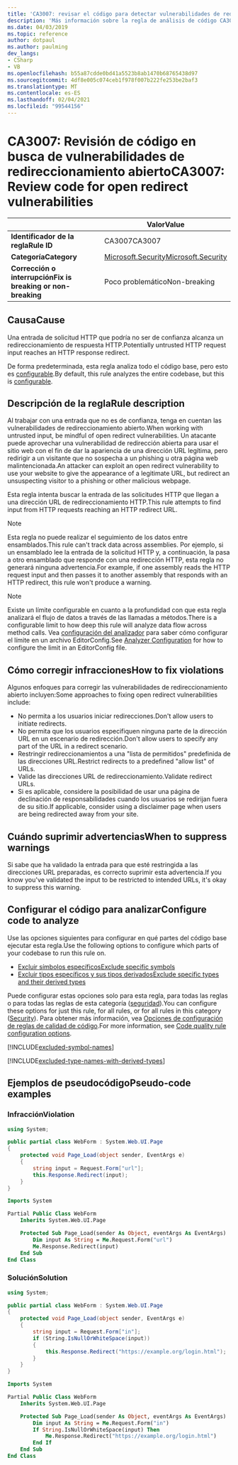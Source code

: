 ```yaml
---
title: 'CA3007: revisar el código para detectar vulnerabilidades de redirección (análisis de código)'
description: 'Más información sobre la regla de análisis de código CA3007: revisión del código para las vulnerabilidades de redireccionamiento abierto'
ms.date: 04/03/2019
ms.topic: reference
author: dotpaul
ms.author: paulming
dev_langs:
- CSharp
- VB
ms.openlocfilehash: b55a87cdde0bd41a5523b8ab1470b68765438d97
ms.sourcegitcommit: 4df8e005c074ceb1f978f007b222fe253be2baf3
ms.translationtype: MT
ms.contentlocale: es-ES
ms.lasthandoff: 02/04/2021
ms.locfileid: "99544156"
---
```

# <a name="ca3007-review-code-for-open-redirect-vulnerabilities"></a><span data-ttu-id="dbe7f-103">CA3007: Revisión de código en busca de vulnerabilidades de redireccionamiento abierto</span><span class="sxs-lookup"><span data-stu-id="dbe7f-103">CA3007: Review code for open redirect vulnerabilities</span></span>

| | <span data-ttu-id="dbe7f-104">Valor</span><span class="sxs-lookup"><span data-stu-id="dbe7f-104">Value</span></span> |
|-|-|
| <span data-ttu-id="dbe7f-105">**Identificador de la regla**</span><span class="sxs-lookup"><span data-stu-id="dbe7f-105">**Rule ID**</span></span> |<span data-ttu-id="dbe7f-106">CA3007</span><span class="sxs-lookup"><span data-stu-id="dbe7f-106">CA3007</span></span>|
| <span data-ttu-id="dbe7f-107">**Categoría**</span><span class="sxs-lookup"><span data-stu-id="dbe7f-107">**Category**</span></span> |[<span data-ttu-id="dbe7f-108">Microsoft.Security</span><span class="sxs-lookup"><span data-stu-id="dbe7f-108">Microsoft.Security</span></span>](security-warnings.md)|
| <span data-ttu-id="dbe7f-109">**Corrección o interrupción**</span><span class="sxs-lookup"><span data-stu-id="dbe7f-109">**Fix is breaking or non-breaking**</span></span> |<span data-ttu-id="dbe7f-110">Poco problemático</span><span class="sxs-lookup"><span data-stu-id="dbe7f-110">Non-breaking</span></span>|

## <a name="cause"></a><span data-ttu-id="dbe7f-111">Causa</span><span class="sxs-lookup"><span data-stu-id="dbe7f-111">Cause</span></span>

<span data-ttu-id="dbe7f-112">Una entrada de solicitud HTTP que podría no ser de confianza alcanza un redireccionamiento de respuesta HTTP.</span><span class="sxs-lookup"><span data-stu-id="dbe7f-112">Potentially untrusted HTTP request input reaches an HTTP response redirect.</span></span>

<span data-ttu-id="dbe7f-113">De forma predeterminada, esta regla analiza todo el código base, pero esto es [configurable](#configure-code-to-analyze).</span><span class="sxs-lookup"><span data-stu-id="dbe7f-113">By default, this rule analyzes the entire codebase, but this is [configurable](#configure-code-to-analyze).</span></span>

## <a name="rule-description"></a><span data-ttu-id="dbe7f-114">Descripción de la regla</span><span class="sxs-lookup"><span data-stu-id="dbe7f-114">Rule description</span></span>

<span data-ttu-id="dbe7f-115">Al trabajar con una entrada que no es de confianza, tenga en cuentan las vulnerabilidades de redireccionamiento abierto.</span><span class="sxs-lookup"><span data-stu-id="dbe7f-115">When working with untrusted input, be mindful of open redirect vulnerabilities.</span></span> <span data-ttu-id="dbe7f-116">Un atacante puede aprovechar una vulnerabilidad de redirección abierta para usar el sitio web con el fin de dar la apariencia de una dirección URL legítima, pero redirigir a un visitante que no sospecha a un phishing u otra página web malintencionada.</span><span class="sxs-lookup"><span data-stu-id="dbe7f-116">An attacker can exploit an open redirect vulnerability to use your website to give the appearance of a legitimate URL, but redirect an unsuspecting visitor to a phishing or other malicious webpage.</span></span>

<span data-ttu-id="dbe7f-117">Esta regla intenta buscar la entrada de las solicitudes HTTP que llegan a una dirección URL de redireccionamiento HTTP.</span><span class="sxs-lookup"><span data-stu-id="dbe7f-117">This rule attempts to find input from HTTP requests reaching an HTTP redirect URL.</span></span>

> [!NOTE]
> <span data-ttu-id="dbe7f-118">Esta regla no puede realizar el seguimiento de los datos entre ensamblados.</span><span class="sxs-lookup"><span data-stu-id="dbe7f-118">This rule can't track data across assemblies.</span></span> <span data-ttu-id="dbe7f-119">Por ejemplo, si un ensamblado lee la entrada de la solicitud HTTP y, a continuación, la pasa a otro ensamblado que responde con una redirección HTTP, esta regla no generará ninguna advertencia.</span><span class="sxs-lookup"><span data-stu-id="dbe7f-119">For example, if one assembly reads the HTTP request input and then passes it to another assembly that responds with an HTTP redirect, this rule won't produce a warning.</span></span>

> [!NOTE]
> <span data-ttu-id="dbe7f-120">Existe un límite configurable en cuanto a la profundidad con que esta regla analizará el flujo de datos a través de las llamadas a métodos.</span><span class="sxs-lookup"><span data-stu-id="dbe7f-120">There is a configurable limit to how deep this rule will analyze data flow across method calls.</span></span> <span data-ttu-id="dbe7f-121">Vea [configuración del analizador](https://github.com/dotnet/roslyn-analyzers/blob/master/docs/Analyzer%20Configuration.md#dataflow-analysis) para saber cómo configurar el límite en un archivo EditorConfig.</span><span class="sxs-lookup"><span data-stu-id="dbe7f-121">See [Analyzer Configuration](https://github.com/dotnet/roslyn-analyzers/blob/master/docs/Analyzer%20Configuration.md#dataflow-analysis) for how to configure the limit in an EditorConfig file.</span></span>

## <a name="how-to-fix-violations"></a><span data-ttu-id="dbe7f-122">Cómo corregir infracciones</span><span class="sxs-lookup"><span data-stu-id="dbe7f-122">How to fix violations</span></span>

<span data-ttu-id="dbe7f-123">Algunos enfoques para corregir las vulnerabilidades de redireccionamiento abierto incluyen:</span><span class="sxs-lookup"><span data-stu-id="dbe7f-123">Some approaches to fixing open redirect vulnerabilities include:</span></span>

- <span data-ttu-id="dbe7f-124">No permita a los usuarios iniciar redirecciones.</span><span class="sxs-lookup"><span data-stu-id="dbe7f-124">Don't allow users to initiate redirects.</span></span>
- <span data-ttu-id="dbe7f-125">No permita que los usuarios especifiquen ninguna parte de la dirección URL en un escenario de redirección.</span><span class="sxs-lookup"><span data-stu-id="dbe7f-125">Don't allow users to specify any part of the URL in a redirect scenario.</span></span>
- <span data-ttu-id="dbe7f-126">Restringir redireccionamientos a una "lista de permitidos" predefinida de las direcciones URL.</span><span class="sxs-lookup"><span data-stu-id="dbe7f-126">Restrict redirects to a predefined "allow list" of URLs.</span></span>
- <span data-ttu-id="dbe7f-127">Valide las direcciones URL de redireccionamiento.</span><span class="sxs-lookup"><span data-stu-id="dbe7f-127">Validate redirect URLs.</span></span>
- <span data-ttu-id="dbe7f-128">Si es aplicable, considere la posibilidad de usar una página de declinación de responsabilidades cuando los usuarios se redirijan fuera de su sitio.</span><span class="sxs-lookup"><span data-stu-id="dbe7f-128">If applicable, consider using a disclaimer page when users are being redirected away from your site.</span></span>

## <a name="when-to-suppress-warnings"></a><span data-ttu-id="dbe7f-129">Cuándo suprimir advertencias</span><span class="sxs-lookup"><span data-stu-id="dbe7f-129">When to suppress warnings</span></span>

<span data-ttu-id="dbe7f-130">Si sabe que ha validado la entrada para que esté restringida a las direcciones URL preparadas, es correcto suprimir esta advertencia.</span><span class="sxs-lookup"><span data-stu-id="dbe7f-130">If you know you've validated the input to be restricted to intended URLs, it's okay to suppress this warning.</span></span>

## <a name="configure-code-to-analyze"></a><span data-ttu-id="dbe7f-131">Configurar el código para analizar</span><span class="sxs-lookup"><span data-stu-id="dbe7f-131">Configure code to analyze</span></span>

<span data-ttu-id="dbe7f-132">Use las opciones siguientes para configurar en qué partes del código base ejecutar esta regla.</span><span class="sxs-lookup"><span data-stu-id="dbe7f-132">Use the following options to configure which parts of your codebase to run this rule on.</span></span>

- [<span data-ttu-id="dbe7f-133">Excluir símbolos específicos</span><span class="sxs-lookup"><span data-stu-id="dbe7f-133">Exclude specific symbols</span></span>](#exclude-specific-symbols)
- [<span data-ttu-id="dbe7f-134">Excluir tipos específicos y sus tipos derivados</span><span class="sxs-lookup"><span data-stu-id="dbe7f-134">Exclude specific types and their derived types</span></span>](#exclude-specific-types-and-their-derived-types)

<span data-ttu-id="dbe7f-135">Puede configurar estas opciones solo para esta regla, para todas las reglas o para todas las reglas de esta categoría ([seguridad](security-warnings.md)).</span><span class="sxs-lookup"><span data-stu-id="dbe7f-135">You can configure these options for just this rule, for all rules, or for all rules in this category ([Security](security-warnings.md)).</span></span> <span data-ttu-id="dbe7f-136">Para obtener más información, vea [Opciones de configuración de reglas de calidad de código](../code-quality-rule-options.md).</span><span class="sxs-lookup"><span data-stu-id="dbe7f-136">For more information, see [Code quality rule configuration options](../code-quality-rule-options.md).</span></span>

[!INCLUDE[excluded-symbol-names](~/includes/code-analysis/excluded-symbol-names.md)]

[!INCLUDE[excluded-type-names-with-derived-types](~/includes/code-analysis/excluded-type-names-with-derived-types.md)]

## <a name="pseudo-code-examples"></a><span data-ttu-id="dbe7f-137">Ejemplos de pseudocódigo</span><span class="sxs-lookup"><span data-stu-id="dbe7f-137">Pseudo-code examples</span></span>

### <a name="violation"></a><span data-ttu-id="dbe7f-138">Infracción</span><span class="sxs-lookup"><span data-stu-id="dbe7f-138">Violation</span></span>

```csharp
using System;

public partial class WebForm : System.Web.UI.Page
{
    protected void Page_Load(object sender, EventArgs e)
    {
        string input = Request.Form["url"];
        this.Response.Redirect(input);
    }
}
```

```vb
Imports System

Partial Public Class WebForm
    Inherits System.Web.UI.Page

    Protected Sub Page_Load(sender As Object, eventArgs As EventArgs)
        Dim input As String = Me.Request.Form("url")
        Me.Response.Redirect(input)
    End Sub
End Class
```

### <a name="solution"></a><span data-ttu-id="dbe7f-139">Solución</span><span class="sxs-lookup"><span data-stu-id="dbe7f-139">Solution</span></span>

```csharp
using System;

public partial class WebForm : System.Web.UI.Page
{
    protected void Page_Load(object sender, EventArgs e)
    {
        string input = Request.Form["in"];
        if (String.IsNullOrWhiteSpace(input))
        {
            this.Response.Redirect("https://example.org/login.html");
        }
    }
}
```

```vb
Imports System

Partial Public Class WebForm
    Inherits System.Web.UI.Page

    Protected Sub Page_Load(sender As Object, eventArgs As EventArgs)
        Dim input As String = Me.Request.Form("in")
        If String.IsNullOrWhiteSpace(input) Then
            Me.Response.Redirect("https://example.org/login.html")
        End If
    End Sub
End Class
```
